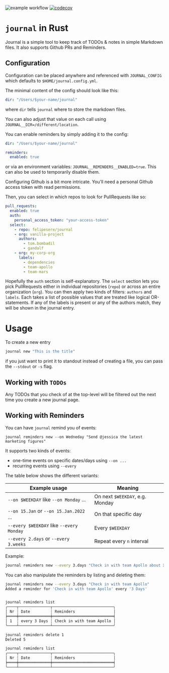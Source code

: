 ![example workflow](https://github.com/felipesere/journal/actions/workflows/action.yml/badge.svg)
[![codecov](https://codecov.io/gh/felipesere/journal/branch/main/graph/badge.svg?token=Z6YMTZ77FR)](https://codecov.io/gh/felipesere/journal)

# `journal` in Rust

Journal is a simple tool to keep track of TODOs & notes in simple Markdown files.
It also supports Github PRs and Reminders.

## Configuration

Configuration can be placed anywhere and referenced with `JOURNAL_CONFIG` which defaults to `$HOME/journal.config.yml`.

The minimal content of the config should look like this:

```yaml
dir: "/Users/$your-name/journal"
```

where `dir` tells `journal` where to store the markdown files.

You can also adjust that value on each call using `JOURNAL__DIR=/different/location`.

You can enable reminders by simply adding it to the config:

```yaml
dir: "/Users/$your-name/journal"

reminders:
  enabled: true
```

or via an environment variables: `JOURNAL__REMINDERS__ENABLED=true`.
This can also be used to temporarily disable them.

Configuring Github is a bit more intricate.
You'll need a personal Github access token with read permissions.

Then, you can select in which repos to look for PullRequests like so:

```yaml
pull_requests:
  enabled: true
  auth:
    personal_access_token: "your-access-token"
  select:
    - repo: felipesere/journal
    - org: vanilla-project
      authors:
        - tom.bombadil
        - gandalf
    - org: my-corp-org
      labels:
        - dependencies
        - team-apollo
        - team-mars
```

Hopefully the `auth` section is self-explanatory.
The `select` section lets you pick PullRequests either in individual repositories (`repo`)
or across an entire organization (`org`).
You can then apply two kinds of filters: `authors` and `labels`.
Each takes a list of possible values that are treated like logical OR-statements.
If any of the labels is present or any of the authors match, they will be shown in the journal entry.

# Usage

To create a new entry
```sh
journal new "This is the title"
```

if you just want to print it to standout instead of creating a file, you can pass the `--stdout` or `-s` flag.

## Working with `TODOs`

Any TODOs that you check of at the top-level will be filtered out the next time you create a new journal page.

## Working with Reminders

You can have `journal` remind you of events:

`journal reminders new --on Wedneday "Send @jessica the latest marketing figures"`

It supports two kinds of events:

* one-time events on specific dates/days using `--on ...`
* recurring events using `--every`

The table below shows the different variants:

| Example usage                            | Meaning                         |
| ---------------------------------------- | ------------------------------- |
| `--on $WEEKDAY` like `--on Monday` ...   | On next `$WEEKDAY`, e.g. Monday |
| `--on 15.Jan` or  `--on 15.Jan.2022` ... | On that specific day            |
| `--every $WEEKDAY` like `--every Monday` | Every `$WEEKDAY`                |
| `--every 2.days` or `--every 3.weeks`    | Repeat every `n` interval       |

Example:
```sh
journal reminders new --every 3.days "Check in with team Apollo about X"
```

You can also manipulate the reminders by listing and deleting them:

```sh
journal reminders new --every 3.days "Check in with team Apollo"
Added a reminder for 'Check in with team Apollo' every '3 Days'


journal reminders list
╭────┬──────────────┬───────────────────────────╮
│ Nr ┆ Date         ┆ Reminders                 │
╞════╪══════════════╪═══════════════════════════╡
│ 1  ┆ every 3 Days ┆ Check in with team Apollo │
╰────┴──────────────┴───────────────────────────╯

journal reminders delete 1
Deleted 5

journal reminders list
╭────┬──────────────┬───────────────────────────╮
│ Nr ┆ Date         ┆ Reminders                 │
╞════╪══════════════╪═══════════════════════════╡
╰────┴──────────────┴───────────────────────────╯
```
